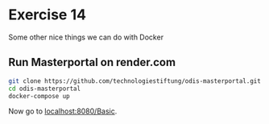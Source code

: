 # Exercise 14

Some other nice things we can do with Docker

## Run Masterportal on render.com

```bash
git clone https://github.com/technologiestiftung/odis-masterportal.git
cd odis-masterportal
docker-compose up
```

Now go to [localhost:8080/Basic](http://localhost:8080/Basic).  